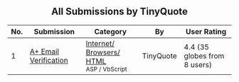 ﻿<div align="center">

## All Submissions by TinyQuote

</div>

No.  | Submission | Category | By   | User Rating
---- | ---------- | -------- | ---- | -----------
1 | [A\+ Email Verification<br />](https://github.com/Planet-Source-Code/tinyquote-a-email-verification__4-7300) | [Internet/ Browsers/ HTML<br /><sup>ASP / VbScript</sup>](../ByCategory/internet-browsers-html__4-9.md) | TinyQuote | 4.4 (35 globes from 8 users)
